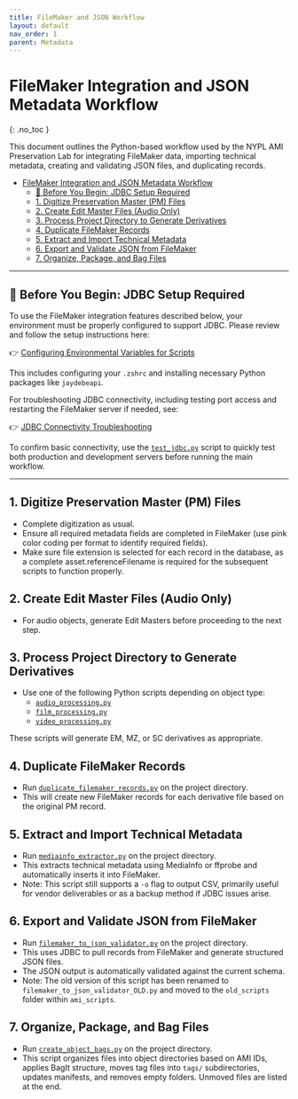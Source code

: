 ```yaml
---
title: FileMaker and JSON Workflow
layout: default
nav_order: 1
parent: Metadata
---
```


# FileMaker Integration and JSON Metadata Workflow
{: .no_toc }

This document outlines the Python-based workflow used by the NYPL AMI Preservation Lab for integrating FileMaker data, importing technical metadata, creating and validating JSON files, and duplicating records. 

- [FileMaker Integration and JSON Metadata Workflow](#filemaker-integration-and-json-metadata-workflow)
  - [📌 Before You Begin: JDBC Setup Required](#-before-you-begin-jdbc-setup-required)
  - [1. Digitize Preservation Master (PM) Files](#1-digitize-preservation-master-pm-files)
  - [2. Create Edit Master Files (Audio Only)](#2-create-edit-master-files-audio-only)
  - [3. Process Project Directory to Generate Derivatives](#3-process-project-directory-to-generate-derivatives)
  - [4. Duplicate FileMaker Records](#4-duplicate-filemaker-records)
  - [5. Extract and Import Technical Metadata](#5-extract-and-import-technical-metadata)
  - [6. Export and Validate JSON from FileMaker](#6-export-and-validate-json-from-filemaker)
  - [7. Organize, Package, and Bag Files](#7-organize-package-and-bag-files)

---

## 📌 Before You Begin: JDBC Setup Required

To use the FileMaker integration features described below, your environment must be properly configured to support JDBC. Please review and follow the setup instructions here:

👉 [Configuring Environmental Variables for Scripts](https://nypl.github.io/ami-preservation/pages/resources/configuring-env-variables.html)

This includes configuring your `.zshrc` and installing necessary Python packages like `jaydebeapi`.

For troubleshooting JDBC connectivity, including testing port access and restarting the FileMaker server if needed, see:

👉 [JDBC Connectivity Troubleshooting](https://nypl.github.io/ami-preservation/pages/resources/jdbc-connectivity-troubleshooting.html)

To confirm basic connectivity, use the [`test_jdbc.py`](https://github.com/NYPL/ami-preservation/tree/main/ami_scripts/test_jdbc.py) script to quickly test both production and development servers before running the main workflow.

---

## 1. Digitize Preservation Master (PM) Files

- Complete digitization as usual.
- Ensure all required metadata fields are completed in FileMaker (use pink color coding per format to identify required fields).
- Make sure file extension is selected for each record in the database, as a complete asset.referenceFilename is required for the subsequent scripts to function properly.

## 2. Create Edit Master Files (Audio Only)

- For audio objects, generate Edit Masters before proceeding to the next step.

## 3. Process Project Directory to Generate Derivatives

- Use one of the following Python scripts depending on object type:
  - [`audio_processing.py`](https://github.com/NYPL/ami-preservation/tree/main/ami_scripts/audio_processing.py)
  - [`film_processing.py`](https://github.com/NYPL/ami-preservation/tree/main/ami_scripts/film_processing.py)
  - [`video_processing.py`](https://github.com/NYPL/ami-preservation/tree/main/ami_scripts/video_processing.py)

These scripts will generate EM, MZ, or SC derivatives as appropriate.

## 4. Duplicate FileMaker Records

- Run [`duplicate_filemaker_records.py`](https://github.com/NYPL/ami-preservation/tree/main/ami_scripts/duplicate_filemaker_records.py) on the project directory.
- This will create new FileMaker records for each derivative file based on the original PM record.

## 5. Extract and Import Technical Metadata

- Run [`mediainfo_extractor.py`](https://github.com/NYPL/ami-preservation/tree/main/ami_scripts/mediainfo_extractor.py) on the project directory.
- This extracts technical metadata using MediaInfo or ffprobe and automatically inserts it into FileMaker.
- Note: This script still supports a `-o` flag to output CSV, primarily useful for vendor deliverables or as a backup method if JDBC issues arise.

## 6. Export and Validate JSON from FileMaker

- Run [`filemaker_to_json_validator.py`](https://github.com/NYPL/ami-preservation/tree/main/ami_scripts/filemaker_to_json_validator.py) on the project directory.
- This uses JDBC to pull records from FileMaker and generate structured JSON files.
- The JSON output is automatically validated against the current schema.
- Note: The old version of this script has been renamed to `filemaker_to_json_validator_OLD.py` and moved to the `old_scripts` folder within `ami_scripts`.

## 7. Organize, Package, and Bag Files

- Run [`create_object_bags.py`](https://github.com/NYPL/ami-preservation/tree/main/ami_scripts/create_object_bags.py) on the project directory.  
- This script organizes files into object directories based on AMI IDs, applies BagIt structure, moves tag files into `tags/` subdirectories, updates manifests, and removes empty folders. Unmoved files are listed at the end.
